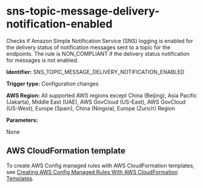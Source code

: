 # sns\-topic\-message\-delivery\-notification\-enabled<a name="sns-topic-message-delivery-notification-enabled"></a>

Checks if Amazon Simple Notification Service \(SNS\) logging is enabled for the delivery status of notification messages sent to a topic for the endpoints\. The rule is NON\_COMPLIANT if the delivery status notification for messages is not enabled\. 

**Identifier:** SNS\_TOPIC\_MESSAGE\_DELIVERY\_NOTIFICATION\_ENABLED

**Trigger type:** Configuration changes

**AWS Region:** All supported AWS regions except China \(Beijing\), Asia Pacific \(Jakarta\), Middle East \(UAE\), AWS GovCloud \(US\-East\), AWS GovCloud \(US\-West\), Europe \(Spain\), China \(Ningxia\), Europe \(Zurich\) Region

**Parameters:**

None  

## AWS CloudFormation template<a name="w2aac12c31c27b9d541c15"></a>

To create AWS Config managed rules with AWS CloudFormation templates, see [Creating AWS Config Managed Rules With AWS CloudFormation Templates](aws-config-managed-rules-cloudformation-templates.md)\.